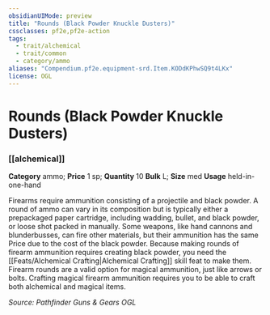```yaml
---
obsidianUIMode: preview
title: "Rounds (Black Powder Knuckle Dusters)"
cssclasses: pf2e,pf2e-action
tags:
  - trait/alchemical
  - trait/common
  - category/ammo
aliases: "Compendium.pf2e.equipment-srd.Item.KODdKPhwSQ9t4LKx"
license: OGL
---
```

# Rounds (Black Powder Knuckle Dusters)

### [[alchemical]]

**Category** ammo; 
**Price** 1 sp; **Quantity** 10
**Bulk** L; **Size** med
**Usage** held-in-one-hand

Firearms require ammunition consisting of a projectile and black powder. A round of ammo can vary in its composition but is typically either a prepackaged paper cartridge, including wadding, bullet, and black powder, or loose shot packed in manually. Some weapons, like hand cannons and blunderbusses, can fire other materials, but their ammunition has the same Price due to the cost of the black powder. Because making rounds of firearm ammunition requires creating black powder, you need the [[Feats/Alchemical Crafting|Alchemical Crafting]] skill feat to make them. Firearm rounds are a valid option for magical ammunition, just like arrows or bolts. Crafting magical firearm ammunition requires you to be able to craft both alchemical and magical items.

*Source: Pathfinder Guns & Gears*
*OGL*